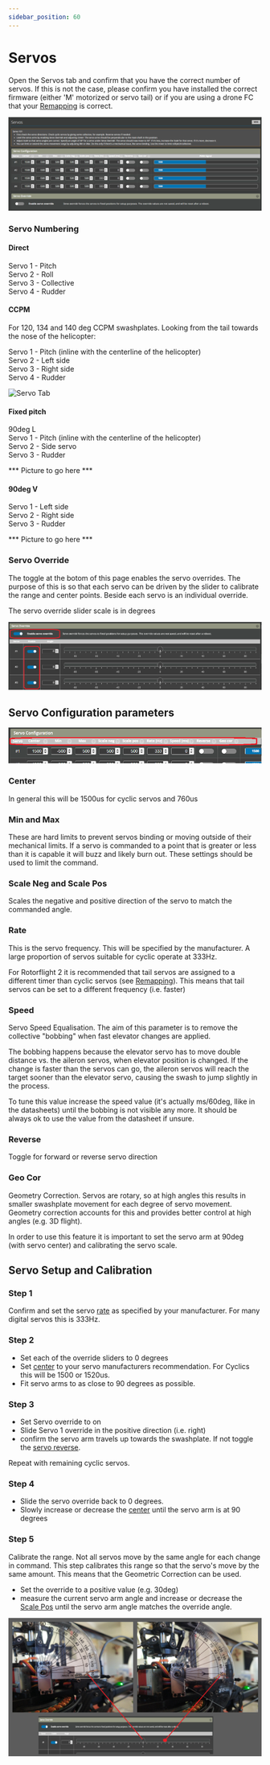 ```yaml
---
sidebar_position: 60
---
```


# Servos
Open the Servos tab and confirm that you have the correct number of servos. If this is not the case, please confirm you have installed the correct firmware (either 'M' motorized or servo tail) or if you are using a drone FC that your [Remapping](Remapping.md)  is correct.

![Servo Tab](./img/servo-1.png)

### Servo Numbering
#### Direct  
Servo 1 - Pitch  
Servo 2 - Roll  
Servo 3 - Collective  
Servo 4 - Rudder  

#### CCPM  
For 120, 134 and 140 deg CCPM swashplates. 
Looking from the tail towards the nose of the helicopter:

Servo 1 - Pitch (inline with the centerline of the helicopter)    
Servo 2 - Left side  
Servo 3 - Right side  
Servo 4 - Rudder  

![Servo Tab](./img/servo-2.png)

#### Fixed pitch  
90deg L  
Servo 1 - Pitch (inline with the centerline of the helicopter)    
Servo 2 - Side servo  
Servo 3 - Rudder  

*** Picture to go here ***

#### 90deg V   
Servo 1 - Left side    
Servo 2 - Right side  
Servo 3 - Rudder  

*** Picture to go here ***

### Servo Override
The toggle at the botom of this page enables the servo overrides. The purpose of this is so that each servo can be driven by the slider to calibrate the range and center points. Beside each servo is an individual override.

The servo override slider scale is in degrees

![Servo Tab](./img/servo-3.png)

## Servo Configuration parameters 
![Servo Tab](./img/servo-4.png)

### Center
In general this will be 1500us for cyclic servos and 760us

### Min and Max
These are hard limits to prevent servos binding or moving outside of their mechanical limits. If a servo is commanded to a point that is greater or less than it is capable it will buzz and likely burn out. These settings should be used to limit the command.

### Scale Neg and Scale Pos
Scales the negative and positive direction of the servo to match the commanded angle.

### Rate 
This is the servo frequency. This will be specified by the manufacturer. A large proportion of servos suitable for cyclic operate at 333Hz.  

For Rotorflight 2 it is recommended that tail servos are assigned to a different timer than cyclic servos (see [Remapping](Remapping.md)). This means that tail servos can be set to a different frequency (i.e. faster)  

### Speed
Servo Speed Equalisation. The aim of this parameter is to remove the collective "bobbing" when fast elevator changes are applied.

The bobbing happens because the elevator servo has to move double distance vs. the aileron servos, when elevator position is changed.
If the change is faster than the servos can go, the aileron servos will reach the target sooner than the elevator servo, causing the swash to jump slightly in the process.

To tune this value increase the speed value (it's actually ms/60deg, llike in the datasheets) until the bobbing is not visible any more. It should be always ok to use the value from the datasheet if unsure.

### Reverse
Toggle for forward or reverse servo direction

### Geo Cor
Geometry Correction. Servos are rotary, so at high angles this results in smaller swashplate movement for each degree of servo movement. Geometry correction accounts for this and provides better control at high angles (e.g. 3D flight).

In order to use this feature it is important to set the servo arm at 90deg (with servo center) and calibrating the servo scale. 

## Servo Setup and Calibration
### Step 1
Confirm and set the servo [rate](#rate) as specified by your manufacturer. For many digital servos this is 333Hz.

### Step 2
* Set each of the override sliders to 0 degrees
* Set [center](#center) to your servo manufacturers recommendation. For Cyclics this will be 1500 or 1520us. 
* Fit servo arms to as close to 90 degrees as possible.

### Step 3
* Set Servo override to on
* Slide Servo 1 override in the positive direction (i.e. right)
* confirm the servo arm travels up towards the swashplate. If not toggle the [servo reverse](#reverse).

Repeat with remaining cyclic servos.

### Step 4
* Slide the servo override back to 0 degrees. 
* Slowly increase or decrease the [center](#center) until the servo arm is at 90 degrees

### Step 5
Calibrate the range. Not all servos move by the same angle for each change in command. This step calibrates this range so that the servo's move by the same amount. This means that the Geometric Correction can be used.
* Set the override to a positive value (e.g. 30deg)
* measure the current servo arm angle and increase or decrease the [Scale Pos](#scale-neg-and-scale-pos) until the servo arm angle matches the override angle.

![Servo Tab](./img/servo-5.png)




